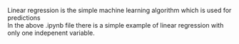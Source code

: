 Linear regression is the simple machine learning algorithm which is used for predictions <br>
In the above .ipynb file there is a simple example of linear regression with only one indepenent variable.
